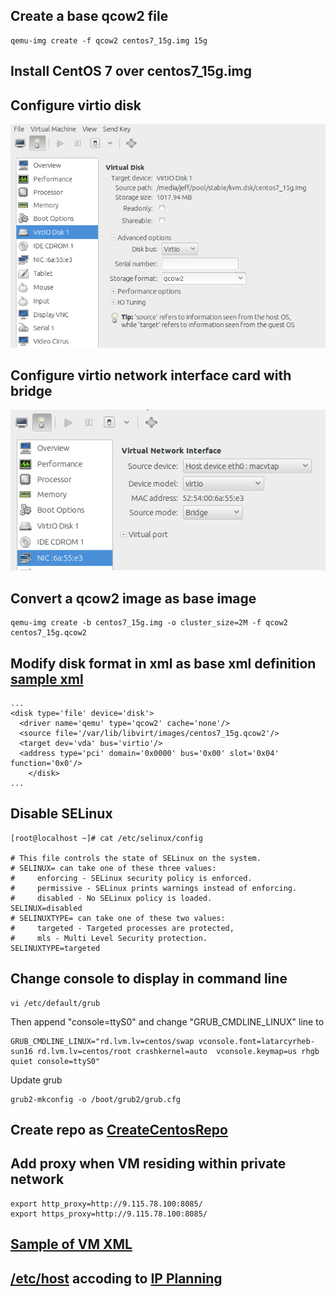 ## Create a base qcow2 file
	qemu-img create -f qcow2 centos7_15g.img 15g

## Install CentOS 7 over centos7_15g.img

## Configure virtio disk
![virtio_disk](images/20140827_virtio_disk.png)

## Configure virtio network interface card with bridge
![virtio_nic](images/20140827_virtio_network_bridge.png)

## Convert a qcow2 image as base image
	qemu-img create -b centos7_15g.img -o cluster_size=2M -f qcow2 centos7_15g.qcow2

## Modify disk format in xml as base xml definition [sample xml](samples/centos7_15g.xml)
	...
	<disk type='file' device='disk'>
	  <driver name='qemu' type='qcow2' cache='none'/>
	  <source file='/var/lib/libvirt/images/centos7_15g.qcow2'/>
	  <target dev='vda' bus='virtio'/>
	  <address type='pci' domain='0x0000' bus='0x00' slot='0x04' function='0x0'/>
    	</disk>
	...

## Disable SELinux
	[root@localhost ~]# cat /etc/selinux/config

	# This file controls the state of SELinux on the system.
	# SELINUX= can take one of these three values:
	#     enforcing - SELinux security policy is enforced.
	#     permissive - SELinux prints warnings instead of enforcing.
	#     disabled - No SELinux policy is loaded.
	SELINUX=disabled
	# SELINUXTYPE= can take one of these two values:
	#     targeted - Targeted processes are protected,
	#     mls - Multi Level Security protection.
	SELINUXTYPE=targeted

## Change console to display in command line
	vi /etc/default/grub
Then append "console=ttyS0" and change "GRUB_CMDLINE_LINUX" line to   

	GRUB_CMDLINE_LINUX="rd.lvm.lv=centos/swap vconsole.font=latarcyrheb-sun16 rd.lvm.lv=centos/root crashkernel=auto  vconsole.keymap=us rhgb quiet console=ttyS0"

Update grub   

	grub2-mkconfig -o /boot/grub2/grub.cfg

## Create repo as [CreateCentosRepo](CreateCentosRepo.markdown)

## Add proxy when VM residing within private network     
	export http_proxy=http://9.115.78.100:8085/
	export https_proxy=http://9.115.78.100:8085/

## [Sample of VM XML](samples/vm_xml/)

## [/etc/host](samples/hosts/hosts) accoding to [IP Planning](IPPlanning.markdown)

